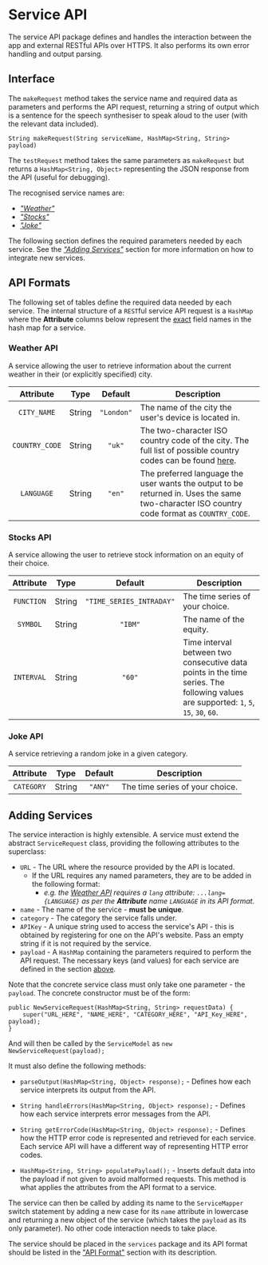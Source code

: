 # Service API
The service API package defines and handles the interaction between the app and external RESTful APIs over HTTPS. It also performs its own error handling and output parsing.

## Interface

The `makeRequest` method takes the service name and required data as parameters and performs the API request, returning a string of output which is a sentence for the speech synthesiser to speak aloud to the user (with the relevant data included).

`String makeRequest(String serviceName, HashMap<String, String> payload)`

The `testRequest` method takes the same parameters as `makeRequest` but returns a `HashMap<String, Object>` representing the JSON response from the API (useful for debugging).

The recognised service names are:
- [_"Weather"_](#weather-api)
- [_"Stocks"_](#stocks-api)
- [_"Joke"_](#joke-api)

The following section defines the required parameters needed by each service. See the [_"Adding Services"_](#adding-services) section for more information on how to integrate new services.

## API Formats

The following set of tables define the required data needed by each service. The internal structure of a `REST`ful
service API request is a `HashMap` where the **Attribute** columns below represent the <ins>exact</ins> field names in
the hash map for a service.

### Weather API

A service allowing the user to retrieve information about the current weather in their (or explicitly specified) city.

| Attribute | Type   | Default | Description                                                         |
|:-----------:|--------|:---------:|------------------------------------------------------------|
| `CITY_NAME`  | String | `"London"`| The name of the city the user's device is located in.               |
| `COUNTRY_CODE`  | String |  `"uk"` |The two-character ISO country code of the city. The full list of possible country codes can be found [here](https://countrycode.org/).           |
| `LANGUAGE`  | String | `"en"` | The preferred language the user wants the output to be returned in. Uses the same two-character ISO country code format as `COUNTRY_CODE`.  |

### Stocks API

A service allowing the user to retrieve stock information on an equity of their choice.

| Attribute | Type   | Default | Description                                                         |
|:-----------:|--------|:---------:|------------------------------------------------------------|
| `FUNCTION`  | String | `"TIME_SERIES_INTRADAY"`| The time series of your choice.               |
| `SYMBOL`  | String |  `"IBM"` | The name of the equity.               |
| `INTERVAL`  | String | `"60"` | Time interval between two consecutive data points in the time series. The following values are supported: `1`, `5`, `15`, `30`, `60`. |

### Joke API

A service retrieving a random joke in a given category.

| Attribute | Type   | Default | Description                                                         |
|:-----------:|--------|:---------:|------------------------------------------------------------|
| `CATEGORY`  | String | `"ANY"`| The time series of your choice.|

## Adding Services

The service interaction is highly extensible. A service must extend the abstract `ServiceRequest` class, providing the following attributes to the superclass:
- `URL` - The URL where the resource provided by the API is located.
  - If the URL requires any named parameters, they are to be added in the following format:
    - _e.g. the [Weather API](#weather-api) requires a `lang` attribute: `...lang={LANGUAGE}` as per the **Attribute** name `LANGUAGE` in its API format._
- `name` - The name of the service - **must be unique**.
- `category` - The category the service falls under.
- `APIKey` - A unique string used to access the service's API - this is obtained by registering for one on the API's website. Pass an empty string if it is not required by the service.
- `payload` - A `HashMap` containing the parameters required to perform the API request. The necessary keys (and values) for each service are defined in the section [above](#api-formats).

Note that the concrete service class must only take one parameter - the `payload`. The concrete constructor must be of the form:

```
public NewServiceRequest(HashMap<String, String> requestData) {
    super("URL_HERE", "NAME_HERE", "CATEGORY_HERE", "API_Key_HERE", payload);
}
```

And will then be called by the `ServiceModel` as `new NewServiceRequest(payload);`

It must also define the following methods:
- `parseOutput(HashMap<String, Object> response);` - Defines how each service interprets its output from the API.
- `String handleErrors(HashMap<String, Object> response);` - Defines how each service interprets error messages from the API.

- `String getErrorCode(HashMap<String, Object> response);` - Defines how the HTTP error code is represented and retrieved for each service. Each service API will have a different way of representing HTTP error codes.

- `HashMap<String, String> populatePayload();` - Inserts default data into the payload if not given to avoid malformed requests. This method is what applies the attributes from the API format to a service.

The service can then be called by adding its name to the `ServiceMapper` switch statement by adding a new case for its `name` attribute in lowercase and returning a new object of the service (which takes the `payload` as its only parameter). No other code interaction needs to take place.    

The service should be placed in the `services` package and its API format should be listed in the ["API Format"](#api-formats) section with its description.